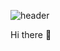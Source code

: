 ![header](https://capsule-render.vercel.app/api?type=rounded&text=Hello%20!%20:heart_eyes:)


Hi there 👋

<!--
**AhYeon-cpf20c/AhYeon-cpf20c** is a ✨ _special_ ✨ repository because its `README.md` (this file) appears on your GitHub profile.

Here are some ideas to get you started:

- 🔭 I’m currently working on ...
- 🌱 I’m currently learning ...
- 👯 I’m looking to collaborate on ...
- 🤔 I’m looking for help with ...
- 💬 Ask me about ...
- 📫 How to reach me: ...
- 😄 Pronouns: ...
- ⚡ Fun fact: ...
-->
